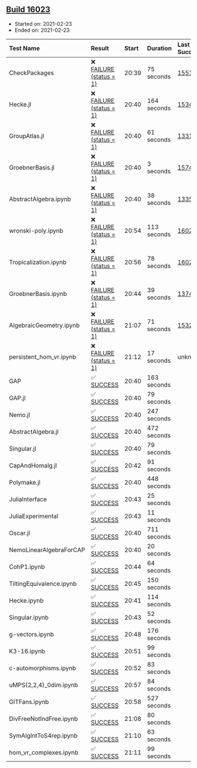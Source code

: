 ## [Build 16023](https://oscarci.mathematik.uni-kl.de/job/oscar/16023/)

* Started on: 2021-02-23
* Ended on: 2021-02-23

| Test Name    | Result | Start | Duration | Last Success | First Failure |
|:-------------|:-------|:------|:---------|:-------------|:--------------|
| CheckPackages | ❌ [FAILURE (status = 1)](https://oscarci.mathematik.uni-kl.de/job/oscar/16023/artifact/logs/build-16023/CheckPackages.log) | 20:39 | 75 seconds | [15514](https://oscarci.mathematik.uni-kl.de/job/oscar/15514/) | [15515](https://oscarci.mathematik.uni-kl.de/job/oscar/15515/) |
| Hecke.jl | ❌ [FAILURE (status = 1)](https://oscarci.mathematik.uni-kl.de/job/oscar/16023/artifact/logs/build-16023/Hecke.jl.log) | 20:40 | 164 seconds | [15344](https://oscarci.mathematik.uni-kl.de/job/oscar/15344/) | [15348](https://oscarci.mathematik.uni-kl.de/job/oscar/15348/) |
| GroupAtlas.jl | ❌ [FAILURE (status = 1)](https://oscarci.mathematik.uni-kl.de/job/oscar/16023/artifact/logs/build-16023/GroupAtlas.jl.log) | 20:40 | 61 seconds | [13311](https://oscarci.mathematik.uni-kl.de/job/oscar/13311/) | [13312](https://oscarci.mathematik.uni-kl.de/job/oscar/13312/) |
| GroebnerBasis.jl | ❌ [FAILURE (status = 1)](https://oscarci.mathematik.uni-kl.de/job/oscar/16023/artifact/logs/build-16023/GroebnerBasis.jl.log) | 20:40 | 3 seconds | [15745](https://oscarci.mathematik.uni-kl.de/job/oscar/15745/) | [15746](https://oscarci.mathematik.uni-kl.de/job/oscar/15746/) |
| AbstractAlgebra.ipynb | ❌ [FAILURE (status = 1)](https://oscarci.mathematik.uni-kl.de/job/oscar/16023/artifact/logs/build-16023/AbstractAlgebra.ipynb.log) | 20:40 | 38 seconds | [13355](https://oscarci.mathematik.uni-kl.de/job/oscar/13355/) | [13356](https://oscarci.mathematik.uni-kl.de/job/oscar/13356/) |
| wronski-poly.ipynb | ❌ [FAILURE (status = 1)](https://oscarci.mathematik.uni-kl.de/job/oscar/16023/artifact/logs/build-16023/wronski-poly.ipynb.log) | 20:54 | 113 seconds | [16020](https://oscarci.mathematik.uni-kl.de/job/oscar/16020/) | [16021](https://oscarci.mathematik.uni-kl.de/job/oscar/16021/) |
| Tropicalization.ipynb | ❌ [FAILURE (status = 1)](https://oscarci.mathematik.uni-kl.de/job/oscar/16023/artifact/logs/build-16023/Tropicalization.ipynb.log) | 20:56 | 78 seconds | [16021](https://oscarci.mathematik.uni-kl.de/job/oscar/16021/) | [16022](https://oscarci.mathematik.uni-kl.de/job/oscar/16022/) |
| GroebnerBasis.ipynb | ❌ [FAILURE (status = 1)](https://oscarci.mathematik.uni-kl.de/job/oscar/16023/artifact/logs/build-16023/GroebnerBasis.ipynb.log) | 20:44 | 39 seconds | [13748](https://oscarci.mathematik.uni-kl.de/job/oscar/13748/) | [13749](https://oscarci.mathematik.uni-kl.de/job/oscar/13749/) |
| AlgebraicGeometry.ipynb | ❌ [FAILURE (status = 1)](https://oscarci.mathematik.uni-kl.de/job/oscar/16023/artifact/logs/build-16023/AlgebraicGeometry.ipynb.log) | 21:07 | 71 seconds | [15322](https://oscarci.mathematik.uni-kl.de/job/oscar/15322/) | [15323](https://oscarci.mathematik.uni-kl.de/job/oscar/15323/) |
| persistent_hom_vr.ipynb | ❌ [FAILURE (status = 1)](https://oscarci.mathematik.uni-kl.de/job/oscar/16023/artifact/logs/build-16023/persistent_hom_vr.ipynb.log) | 21:12 | 17 seconds | unknown | unknown |
| GAP | ✅ [SUCCESS](https://oscarci.mathematik.uni-kl.de/job/oscar/16023/artifact/logs/build-16023/GAP.log) | 20:40 | 163 seconds |  |  |
| GAP.jl | ✅ [SUCCESS](https://oscarci.mathematik.uni-kl.de/job/oscar/16023/artifact/logs/build-16023/GAP.jl.log) | 20:40 | 79 seconds |  |  |
| Nemo.jl | ✅ [SUCCESS](https://oscarci.mathematik.uni-kl.de/job/oscar/16023/artifact/logs/build-16023/Nemo.jl.log) | 20:40 | 247 seconds |  |  |
| AbstractAlgebra.jl | ✅ [SUCCESS](https://oscarci.mathematik.uni-kl.de/job/oscar/16023/artifact/logs/build-16023/AbstractAlgebra.jl.log) | 20:40 | 472 seconds |  |  |
| Singular.jl | ✅ [SUCCESS](https://oscarci.mathematik.uni-kl.de/job/oscar/16023/artifact/logs/build-16023/Singular.jl.log) | 20:40 | 79 seconds |  |  |
| CapAndHomalg.jl | ✅ [SUCCESS](https://oscarci.mathematik.uni-kl.de/job/oscar/16023/artifact/logs/build-16023/CapAndHomalg.jl.log) | 20:42 | 91 seconds |  |  |
| Polymake.jl | ✅ [SUCCESS](https://oscarci.mathematik.uni-kl.de/job/oscar/16023/artifact/logs/build-16023/Polymake.jl.log) | 20:40 | 448 seconds |  |  |
| JuliaInterface | ✅ [SUCCESS](https://oscarci.mathematik.uni-kl.de/job/oscar/16023/artifact/logs/build-16023/JuliaInterface.log) | 20:43 | 25 seconds |  |  |
| JuliaExperimental | ✅ [SUCCESS](https://oscarci.mathematik.uni-kl.de/job/oscar/16023/artifact/logs/build-16023/JuliaExperimental.log) | 20:43 | 11 seconds |  |  |
| Oscar.jl | ✅ [SUCCESS](https://oscarci.mathematik.uni-kl.de/job/oscar/16023/artifact/logs/build-16023/Oscar.jl.log) | 20:40 | 711 seconds |  |  |
| NemoLinearAlgebraForCAP | ✅ [SUCCESS](https://oscarci.mathematik.uni-kl.de/job/oscar/16023/artifact/logs/build-16023/NemoLinearAlgebraForCAP.log) | 20:40 | 20 seconds |  |  |
| CohP1.ipynb | ✅ [SUCCESS](https://oscarci.mathematik.uni-kl.de/job/oscar/16023/artifact/logs/build-16023/CohP1.ipynb.log) | 20:44 | 64 seconds |  |  |
| TiltingEquivalence.ipynb | ✅ [SUCCESS](https://oscarci.mathematik.uni-kl.de/job/oscar/16023/artifact/logs/build-16023/TiltingEquivalence.ipynb.log) | 20:45 | 150 seconds |  |  |
| Hecke.ipynb | ✅ [SUCCESS](https://oscarci.mathematik.uni-kl.de/job/oscar/16023/artifact/logs/build-16023/Hecke.ipynb.log) | 20:41 | 114 seconds |  |  |
| Singular.ipynb | ✅ [SUCCESS](https://oscarci.mathematik.uni-kl.de/job/oscar/16023/artifact/logs/build-16023/Singular.ipynb.log) | 20:43 | 52 seconds |  |  |
| g-vectors.ipynb | ✅ [SUCCESS](https://oscarci.mathematik.uni-kl.de/job/oscar/16023/artifact/logs/build-16023/g-vectors.ipynb.log) | 20:48 | 176 seconds |  |  |
| K3-16.ipynb | ✅ [SUCCESS](https://oscarci.mathematik.uni-kl.de/job/oscar/16023/artifact/logs/build-16023/K3-16.ipynb.log) | 20:51 | 99 seconds |  |  |
| c-automorphisms.ipynb | ✅ [SUCCESS](https://oscarci.mathematik.uni-kl.de/job/oscar/16023/artifact/logs/build-16023/c-automorphisms.ipynb.log) | 20:52 | 83 seconds |  |  |
| uMPS(2,2,4)_0dim.ipynb | ✅ [SUCCESS](https://oscarci.mathematik.uni-kl.de/job/oscar/16023/artifact/logs/build-16023/uMPS-2-2-4-_0dim.ipynb.log) | 20:57 | 84 seconds |  |  |
| GITFans.ipynb | ✅ [SUCCESS](https://oscarci.mathematik.uni-kl.de/job/oscar/16023/artifact/logs/build-16023/GITFans.ipynb.log) | 20:58 | 527 seconds |  |  |
| DivFreeNotIndFree.ipynb | ✅ [SUCCESS](https://oscarci.mathematik.uni-kl.de/job/oscar/16023/artifact/logs/build-16023/DivFreeNotIndFree.ipynb.log) | 21:08 | 80 seconds |  |  |
| SymAlgIntToS4rep.ipynb | ✅ [SUCCESS](https://oscarci.mathematik.uni-kl.de/job/oscar/16023/artifact/logs/build-16023/SymAlgIntToS4rep.ipynb.log) | 21:10 | 63 seconds |  |  |
| hom_vr_complexes.ipynb | ✅ [SUCCESS](https://oscarci.mathematik.uni-kl.de/job/oscar/16023/artifact/logs/build-16023/hom_vr_complexes.ipynb.log) | 21:11 | 99 seconds |  |  |

